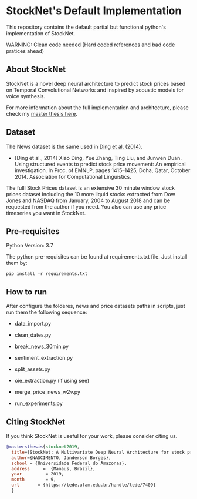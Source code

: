 # StockNet's Default Implementation

This repository contains the default partial but functional python's implementation of StockNet.

WARNING: Clean code needed (Hard coded references and bad code pratices ahead)

## About StockNet

StockNet is a novel deep neural architecture to predict stock prices based on Temporal Convolutional Networks and inspired by acoustic models for voice synthesis. 

For more information about the full implementation and architecture, please check my [master thesis here](https://tede.ufam.edu.br/bitstream/tede/7409/6/Disserta%C3%A7%C3%A3o_JandersonNascimento_PPGI.pdf).

## Dataset

The News dataset is the same used in [Ding et al. (2014)](http://emnlp2014.org/papers/pdf/EMNLP2014148.pdf).

- [Ding et al., 2014] Xiao Ding, Yue Zhang, Ting Liu, and Junwen Duan. Using structured events to predict stock price movement: An empirical investigation. In Proc. of EMNLP, pages 1415–1425, Doha, Qatar, October 2014. Association for Computational Linguistics.

The fulll Stock Prices dataset is an extensive 30 minute window stock prices dataset including the 10 more liquid stocks extracted from Dow Jones and NASDAQ from January, 2004 to August 2018 and can be requested from the author if you need. You also can use any price timeseries you want in StockNet.

## Pre-requisites

Python Version: 3.7 

The python pre-requisites can be found at requirements.txt file. Just install them by:

```pip install -r requirements.txt```

## How to run

After configure the folderes, news and price datasets paths in scripts, just run them the following sequence:

- data_import.py
- clean_dates.py
- break_news_30min.py
- sentiment_extraction.py
- split_assets.py
- oie_extraction.py (if using see)
- merge_price_news_w2v.py

- run_experiments.py

## Citing StockNet

If you think StockNet is useful for your work, please consider citing us.
```BibTeX
@mastersthesis{stocknet2019,
  title={StockNet: A Multivariate Deep Neural Architecture for stock prices prediction},
  author={NASCIMENTO, Janderson Borges},
  school = {Universidade Federal do Amazonas},
  address     =  {Manaus, Brazil},  
  year         = 2019,  
  month        = 9,
  url       = {https://tede.ufam.edu.br/handle/tede/7409}
  }
```
